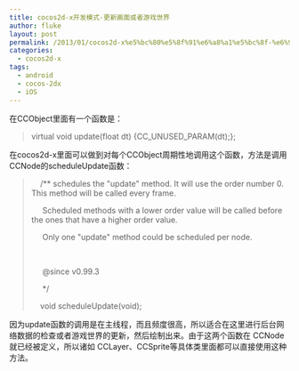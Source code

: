 ```yaml
---
title: cocos2d-x开发模式-更新画面或者游戏世界
author: fluke
layout: post
permalink: /2013/01/cocos2d-x%e5%bc%80%e5%8f%91%e6%a8%a1%e5%bc%8f-%e6%9b%b4%e6%96%b0%e7%94%bb%e9%9d%a2%e6%88%96%e8%80%85%e6%b8%b8%e6%88%8f%e4%b8%96%e7%95%8c/
categories:
  - cocos2d-x
tags:
  - android
  - cocos-2dx
  - iOS
---
```


在CCObject里面有一个函数是：

> virtual void update(float dt) {CC\_UNUSED\_PARAM(dt);};

  
在cocos2d-x里面可以做到对每个CCObject周期性地调用这个函数，方法是调用CCNode的scheduleUpdate函数：

>     /** schedules the "update" method. It will use the order number 0. This method will be called every frame.
> 
>      Scheduled methods with a lower order value will be called before the ones that have a higher order value.
> 
>      Only one "update" method could be scheduled per node.
> 
>  
> 
>      @since v0.99.3
> 
>      \*/
> 
>     void scheduleUpdate(void);

  
因为update函数的调用是在主线程，而且频度很高，所以适合在这里进行后台网络数据的检查或者游戏世界的更新，然后绘制出来。由于这两个函数在 CCNode就已经被定义，所以诸如 CCLayer、CCSprite等具体类里面都可以直接使用这种方法。